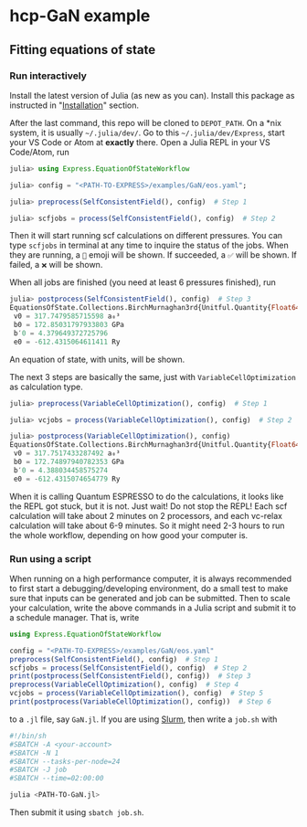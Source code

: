 # hcp-GaN example

## Fitting equations of state

### Run interactively

Install the latest version of Julia (as new as you can). Install this package as
instructed in "[Installation](@ref)" section.

After the last command, this repo will be cloned to `DEPOT_PATH`. On a \*nix
system, it is usually `~/.julia/dev/`. Go to this `~/.julia/dev/Express`, start
your VS Code or Atom at **exactly** there. Open a Julia REPL in your VS
Code/Atom, run

```julia
julia> using Express.EquationOfStateWorkflow

julia> config = "<PATH-TO-EXPRESS>/examples/GaN/eos.yaml";

julia> preprocess(SelfConsistentField(), config)  # Step 1

julia> scfjobs = process(SelfConsistentField(), config)  # Step 2
```

Then it will start running scf calculations on different pressures. You can type
`scfjobs` in terminal at any time to inquire the status of the jobs. When they
are running, a `🚧` emoji will be shown. If succeeded, a `✅` will be shown. If
failed, a `❌` will be shown.

When all jobs are finished (you need at least 6 pressures finished), run

```julia
julia> postprocess(SelfConsistentField(), config)  # Step 3
EquationsOfState.Collections.BirchMurnaghan3rd{Unitful.Quantity{Float64,D,U} where U where D}
 v0 = 317.7479585715598 a₀³
 b0 = 172.85031797933803 GPa
 b′0 = 4.379649372725796
 e0 = -612.4315064611411 Ry
```

An equation of state, with units, will be shown.

The next 3 steps are basically the same, just with `VariableCellOptimization` as
calculation type.

```julia
julia> preprocess(VariableCellOptimization(), config)  # Step 1

julia> vcjobs = process(VariableCellOptimization(), config)  # Step 2

julia> postprocess(VariableCellOptimization(), config)
EquationsOfState.Collections.BirchMurnaghan3rd{Unitful.Quantity{Float64,D,U} where U where D}
 v0 = 317.7517433287492 a₀³
 b0 = 172.74897940782353 GPa
 b′0 = 4.388034458575274
 e0 = -612.4315074654779 Ry
```

When it is calling Quantum ESPRESSO to do the calculations, it looks like the
REPL got stuck, but it is not. Just wait! Do not stop the REPL! Each scf
calculation will take about 2 minutes on 2 processors, and each vc-relax
calculation will take about 6-9 minutes. So it might need 2-3 hours to run the
whole workflow, depending on how good your computer is.

### Run using a script

When running on a high performance computer, it is always recommended to first
start a debugging/developing environment, do a small test to make sure that
inputs can be generated and job can be submitted. Then to scale your
calculation, write the above commands in a Julia script and submit it to a
schedule manager. That is, write

```julia
using Express.EquationOfStateWorkflow

config = "<PATH-TO-EXPRESS>/examples/GaN/eos.yaml"
preprocess(SelfConsistentField(), config)  # Step 1
scfjobs = process(SelfConsistentField(), config)  # Step 2
print(postprocess(SelfConsistentField(), config))  # Step 3
preprocess(VariableCellOptimization(), config)  # Step 4
vcjobs = process(VariableCellOptimization(), config)  # Step 5
print(postprocess(VariableCellOptimization(), config))  # Step 6
```

to a `.jl` file, say `GaN.jl`. If you are using
[Slurm](https://slurm.schedmd.com/documentation.html), then write a `job.sh`
with

```sh
#!/bin/sh
#SBATCH -A <your-account>
#SBATCH -N 1
#SBATCH --tasks-per-node=24
#SBATCH -J job
#SBATCH --time=02:00:00

julia <PATH-TO-GaN.jl>
```

Then submit it using `sbatch job.sh`.
